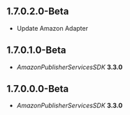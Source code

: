 ## 1.7.0.2.0-Beta

- Update Amazon Adapter

## 1.7.0.1.0-Beta

- *AmazonPublisherServicesSDK* **3.3.0**

## 1.7.0.0.0-Beta

- *AmazonPublisherServicesSDK* **3.3.0**
